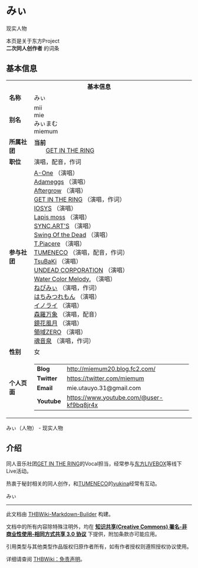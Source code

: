 # みぃ

<!-- source html: G:\repos\THBWiki-Markdown-Builder\THBWikiMarkdown\Temp\main\0\08\ns0%3A%E3%81%BF%E3%81%83.html -->

现实人物

本页是关于东方Project  
 **二次同人创作者** 的词条

## 基本信息

<table><tbody><tr><th colspan="3">基本信息</th></tr><tr><td class="label"><b>名称</b></td><td> みぃ </td></tr><tr><td class="label"><b>别名</b></td><td>mii<br>mie<br>みぃまむ<br>miemum</td></tr><tr><td class="label"><b>所属社团</b></td><td><b>当前</b><div style="margin-left:2em;"><a href="./GET_IN_THE_RING.md" title="GET IN THE RING">GET IN THE RING</a></div></td></tr><tr><td class="label"><b>职位</b></td><td>演唱，配音，作词</td></tr><tr><td class="label"><b>参与社团</b></td><td><a href="./A-One.md" title="A-One">A-One</a> （演唱）<br><a href="./Adameggs.md" title="Adameggs">Adameggs</a> （演唱）<br><a href="./Aftergrow.md" title="Aftergrow">Aftergrow</a> （演唱）<br><a href="./GET_IN_THE_RING.md" title="GET IN THE RING">GET IN THE RING</a> （演唱，作词）<br><a href="./IOSYS.md" title="IOSYS">IOSYS</a> （演唱）<br><a href="./Lapis_moss.md" title="Lapis moss">Lapis moss</a> （演唱）<br><a href="./SYNC.ART'S.md" title="SYNC.ART&#39;S">SYNC.ART'S</a> （演唱）<br><a href="./Swing_Of_the_Dead.md" title="Swing Of the Dead">Swing Of the Dead</a> （演唱）<br><a href="./T.Piacere.md" title="T.Piacere">T.Piacere</a> （演唱）<br><a href="./TUMENECO.md" title="TUMENECO">TUMENECO</a> （演唱，配音，作词）<br><a href="./TsuBaKi.md" title="TsuBaKi">TsuBaKi</a> （演唱）<br><a href="./UNDEAD_CORPORATION.md" title="UNDEAD CORPORATION">UNDEAD CORPORATION</a> （演唱）<br><a href="./Water_Color_Melody..md" title="Water Color Melody.">Water Color Melody.</a> （演唱）<br><a href="/index.php?title=%E3%81%AD%E3%81%B4%E3%81%BF%E3%81%83&amp;action=edit&amp;redlink=1" class="new" title="ねぴみぃ（页面不存在）">ねぴみぃ</a> （演唱，作词）<br><a href="./はちみつれもん.md" title="はちみつれもん">はちみつれもん</a> （演唱）<br><a href="./イノライ.md" title="イノライ">イノライ</a> （演唱）<br><a href="./森羅万象.md" title="森羅万象">森羅万象</a> （演唱，配音）<br><a href="./鏡花風月.md" title="鏡花風月">鏡花風月</a> （演唱）<br><a href="./領域ZERO.md" title="領域ZERO">領域ZERO</a> （演唱）<br><a href="./魂音泉.md" title="魂音泉">魂音泉</a> （演唱，作词）</td></tr><tr><td class="label"><b>性别</b></td><td>女</td></tr><tr><td class="label"><b>个人页面</b></td><td><table border="0" cellspacing="0" cellpadding="0"><tbody><tr><td><b>Blog</b></td><td><a rel="nofollow" class="external free" href="http://miemum20.blog.fc2.com/">http://miemum20.blog.fc2.com/</a></td></tr><tr><td><b>Twitter</b></td><td><a rel="nofollow" class="external free" href="https://twitter.com/miemum">https://twitter.com/miemum</a></td></tr><tr><td><b>Email</b></td><td>mie.utauyo.31@gmail.com</td></tr><tr><td><b>Youtube</b></td><td><a rel="nofollow" class="external free" href="https://www.youtube.com/@user-kf9bq8jr4x">https://www.youtube.com/@user-kf9bq8jr4x</a></td></tr></tbody></table></td></tr></tbody></table>

みぃ（人物） - 现实人物

## 介绍
  
同人音乐社团[GET IN THE RING](./GET_IN_THE_RING.md)的Vocal担当，经常参与[东方LIVEBOX](./东方LIVEBOX.md)等线下Live活动。  

热衷于秘封相关的同人创作，和[TUMENECO](./TUMENECO.md)的[yukina](./yukina.md)经常有互动。
  

[](./文件-mii1.jpg.md)  [](./文件-mii1.jpg.md)みぃ




---

此文档由 [THBWiki-Markdown-Builder](https://github.com/Delsin-Yu/THBWiki-Markdown-Builder) 构建。

文档中的所有内容除特殊注明外，均在 [**知识共享(Creative Commons) 署名-非商业性使用-相同方式共享 3.0 协议**](https://creativecommons.org/licenses/by-sa/3.0/deed.zh-hans) 下提供，附加条款亦可能应用。

引用类型与其他类型作品版权归原作者所有，如有作者授权则遵照授权协议使用。

详细请查阅 [THBWiki：免责声明](https://thbwiki.cc/THBWiki:%E5%85%8D%E8%B4%A3%E5%A3%B0%E6%98%8E)。


